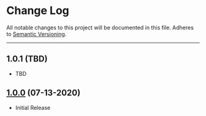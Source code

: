 # Change Log
All notable changes to this project will be documented in this file.
Adheres to [Semantic Versioning](http://semver.org/).

---

## 1.0.1 (TBD)

* TBD

## [1.0.0](https://github.com/ngageoint/geopackage-wkt-java/releases/tag/1.0.0) (07-13-2020)

* Initial Release
